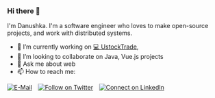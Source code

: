 ### Hi there 👋

I'm Danushka. I'm a software engineer who loves to make open-source projects, and work with distributed systems.

- 🔭 I’m currently working on [💻 UstockTrade](http://ustocktrade.com/),
- 👯 I’m looking to collaborate on Java, Vue.js projects
- 💬 Ask me about web
- 📫 How to reach me: 

[![E-Mail](https://img.shields.io/badge/--email?label=E-mail&logo=Gmail&style=social)](mailto:danushkaherath96@gmail.com) [![Follow on Twitter](https://img.shields.io/badge/--twitter?label=Twitter&logo=Twitter&style=social)](https://twitter.com/danushka_herath) [![Connect on LinkedIn](https://img.shields.io/badge/--linkedin?label=LinkedIn&logo=LinkedIn&style=social)](https://www.linkedin.com/in/danushka96)


<!--
**Danushka96/Danushka96** is a ✨ _special_ ✨ repository because its `README.md` (this file) appears on your GitHub profile.

Here are some ideas to get you started:

- 🔭 I’m currently working on ...
- 🌱 I’m currently learning ...
- 👯 I’m looking to collaborate on ...
- 🤔 I’m looking for help with ...
- 💬 Ask me about ...
- 📫 How to reach me: ...
- 😄 Pronouns: ...
- ⚡ Fun fact: ...
-->
